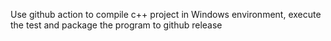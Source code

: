 
Use github action to compile c++ project in Windows environment, execute the test and package the program to github release
